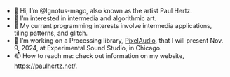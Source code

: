 - 👋 Hi, I’m @Ignotus-mago, also known as the artist Paul Hertz.
- 👀 I’m interested in intermedia and algorithmic art.
- 🌱 My current programming interests involve intermedia applications, tiling patterns, and glitch. 
- 💞️ I’m working on a Processing library, [PixelAudio](https://github.com/Ignotus-mago/PixelAudio "PixelAudio"), that I will present Nov. 9, 2024, at Experimental Sound Studio, in Chicago. 
- 📫 How to reach me: check out information on my website, https://paulhertz.net/.

<!---
Ignotus-mago/Ignotus-mago is a ✨ special ✨ repository because its `README.md` (this file) appears on your GitHub profile.
You can click the Preview link to take a look at your changes.
--->
